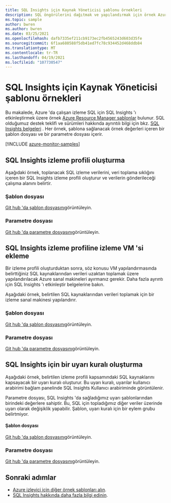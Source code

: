 ```yaml
---
title: SQL Insights için Kaynak Yöneticisi şablonu örnekleri
description: SQL öngörülerini dağıtmak ve yapılandırmak için örnek Azure Resource Manager şablonları.
ms.topic: sample
author: bwren
ms.author: bwren
ms.date: 03/25/2021
ms.openlocfilehash: dafb7335ef211cb9173ec2fb4565243d603d35fe
ms.sourcegitcommit: 6f1aa680588f5db41ed7fc78c934452d468ddb84
ms.translationtype: MT
ms.contentlocale: tr-TR
ms.lasthandoff: 04/19/2021
ms.locfileid: "107730547"
---
```

# <a name="resource-manager-template-samples-for-sql-insights"></a>SQL Insights için Kaynak Yöneticisi şablonu örnekleri
Bu makalede, Azure 'da çalışan izleme SQL için SQL Insights 'ı etkinleştirmek üzere örnek [Azure Resource Manager şablonlar](../../azure-resource-manager/templates/template-syntax.md) bulunur.  SQL olduğumuz destek teklifi ve sürümleri hakkında ayrıntılı bilgi için bkz. [SQL Insights belgeleri](sql-insights-overview.md) . Her örnek, şablona sağlanacak örnek değerleri içeren bir şablon dosyası ve bir parametre dosyası içerir.

[!INCLUDE [azure-monitor-samples](../../../includes/azure-monitor-resource-manager-samples.md)]


## <a name="create-a-sql-insights-monitoring-profile"></a>SQL Insights izleme profili oluşturma
Aşağıdaki örnek, toplanacak SQL izleme verilerini, veri toplama sıklığını içeren bir SQL Insights izleme profili oluşturur ve verilerin gönderileceği çalışma alanını belirtir.


### <a name="template-file"></a>Şablon dosyası

[Git hub 'da şablon dosyasını](https://github.com/microsoft/Application-Insights-Workbooks/blob/master/Workbooks/Workloads/SQL/Create%20new%20profile/CreateNewProfile.armtemplate)görüntüleyin.

### <a name="parameter-file"></a>Parametre dosyası

[Git hub 'da parametre dosyasını](https://github.com/microsoft/Application-Insights-Workbooks/blob/master/Workbooks/Workloads/SQL/Create%20new%20profile/CreateNewProfile.parameters.json)görüntüleyin.


## <a name="add-a-monitoring-vm-to-a-sql-insights-monitoring-profile"></a>SQL Insights izleme profiline izleme VM 'si ekleme
Bir izleme profili oluşturduktan sonra, söz konusu VM yapılandırmasında belirttiğiniz SQL kaynaklarından verileri uzaktan toplamak üzere yapılandırılacak Azure sanal makineleri ayırmanız gerekir.  Daha fazla ayrıntı için SQL Insights 'ı etkinleştir belgelerine bakın.

Aşağıdaki örnek, belirtilen SQL kaynaklarından verileri toplamak için bir izleme sanal makinesi yapılandırır.


### <a name="template-file"></a>Şablon dosyası

[Git hub 'da şablon dosyasını](https://github.com/microsoft/Application-Insights-Workbooks/blob/master/Workbooks/Workloads/SQL/Add%20monitoring%20virtual%20machine/AddMonitoringVirtualMachine.armtemplate)görüntüleyin.

### <a name="parameter-file"></a>Parametre dosyası

[Git hub 'da parametre dosyasını](https://github.com/microsoft/Application-Insights-Workbooks/blob/master/Workbooks/Workloads/SQL/Add%20monitoring%20virtual%20machine/AddMonitoringVirtualMachine.parameters.json)görüntüleyin.


## <a name="create-an-alert-rule-for-sql-insights"></a>SQL Insights için bir uyarı kuralı oluşturma
Aşağıdaki örnek, belirtilen izleme profili kapsamındaki SQL kaynaklarını kapsayacak bir uyarı kuralı oluşturur.  Bu uyarı kuralı, uyarılar kullanıcı arabirimi bağlam panelinde SQL Insights Kullanıcı arabiriminde görüntülenir.  

Parametre dosyası, SQL Insights 'da sağladığımız uyarı şablonlarından birindeki değerlere sahiptir. Bu, SQL için topladığımız diğer veriler üzerinde uyarı olarak değişiklik yapabilir.  Şablon, uyarı kuralı için bir eylem grubu belirtmiyor.


#### <a name="template-file"></a>Şablon dosyası

[Git hub 'da şablon dosyasını](https://github.com/microsoft/Application-Insights-Workbooks/blob/master/Workbooks/Workloads/Alerts/log-metric-noag.armtemplate)görüntüleyin.

### <a name="parameter-file"></a>Parametre dosyası

[Git hub 'da parametre dosyasını](https://github.com/microsoft/Application-Insights-Workbooks/blob/master/Workbooks/Workloads/Alerts/sql-cpu-utilization-percent.parameters.json)görüntüleyin.





## <a name="next-steps"></a>Sonraki adımlar

* [Azure izleyici için diğer örnek şablonları alın](../resource-manager-samples.md).
* [SQL Insights hakkında daha fazla bilgi edinin](sql-insights-overview.md).
